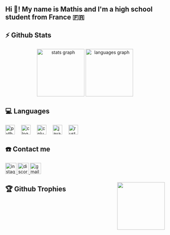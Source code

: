 <h2 align="left">Hi 👋! My name is Mathis and I'm a high school student from France 🇫🇷</h2>

###

<h2 align="left">⚡ Github Stats</h2>

###

<div align="center">
  <img src="https://github-readme-stats.vercel.app/api?username=mathishp33&hide_title=false&hide_rank=false&show_icons=true&include_all_commits=true&count_private=true&disable_animations=false&theme=dracula&locale=en&hide_border=false" height="150" alt="stats graph"  />
  <img src="https://github-readme-stats.vercel.app/api/top-langs?username=mathishp33&locale=en&hide_title=false&layout=compact&card_width=320&langs_count=5&theme=dracula&hide_border=false" height="150" alt="languages graph"  />
</div>

###

<h2 align="left">💻 Languages</h2>

###

<div align="left">
  <img src="https://cdn.jsdelivr.net/gh/devicons/devicon/icons/python/python-original.svg" height="30" alt="python logo"  />
  <img width="12" />
  <img src="https://cdn.jsdelivr.net/gh/devicons/devicon/icons/c/c-original.svg" height="30" alt="c logo"  />
  <img width="12" />
  <img src="https://cdn.jsdelivr.net/gh/devicons/devicon/icons/cplusplus/cplusplus-original.svg" height="30" alt="cplusplus logo"  />
  <img width="12" />
  <img src="https://cdn.jsdelivr.net/gh/devicons/devicon/icons/javascript/javascript-original.svg" height="30" alt="javascript logo"  />
  <img width="12" />
  <img src="https://cdn.jsdelivr.net/gh/devicons/devicon/icons/rust/rust-original.svg" height="30" alt="rust logo"  />
</div>

###

<h2 align="left">☎️ Contact me</h2>

###

<div align="left">
  <a href="https://www.instagram.com/mathis.hp33/" target="_blank">
    <img src="https://img.shields.io/static/v1?message=Instagram&logo=instagram&label=&color=E4405F&logoColor=white&labelColor=&style=for-the-badge" height="35" alt="instagram logo"  />
  </a>
  <a href="discordapp.com/users/715829723674050601" target="_blank">
    <img src="https://img.shields.io/static/v1?message=Discord&logo=discord&label=&color=7289DA&logoColor=white&labelColor=&style=for-the-badge" height="35" alt="discord logo"  />
  </a>
  <a href="mathis33hp@gmail.com" target="_blank">
    <img src="https://img.shields.io/static/v1?message=Gmail&logo=gmail&label=&color=D14836&logoColor=white&labelColor=&style=for-the-badge" height="35" alt="gmail logo"  />
  </a>
</div>

###

<img align="right" height="150" src="https://external-content.duckduckgo.com/iu/?u=https%3A%2F%2Fworldofgamer.com%2Fnovo%2Fwp-content%2Fuploads%2F2020%2F07%2Fmaxresdefault-1.jpg&f=1&nofb=1&ipt=4453d51e3de04d57e9d9bbab7ad88471a8363cdafde546ccfb87226d4ab56d9a&ipo=images"  />

###

<h2 align="left">🏆 Github Trophies</h2>

###
